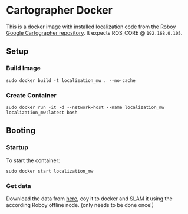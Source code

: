 # Cartographer Docker

This is a docker image with installed localization code from the [Roboy Google Cartographer repository](https://github.com/Roboy/cartographer_ros). It expects ROS_CORE @ `192.168.0.105`. 

## Setup

### Build Image 
```
sudo docker build -t localization_mw . --no-cache
```

### Create Container 
```
sudo docker run -it -d --network=host --name localization_mw localization_mw:latest bash
```

## Booting
### Startup
To start the container:
```
sudo docker start localization_mw
``` 

### Get data
Download the data from [here](https://drive.google.com/drive/folders/1AyYO9wN8olIHOroJGfmnALDIm3vn1W_s), coy it to docker and SLAM it using the according Roboy offline node. (only needs to be done once!)
